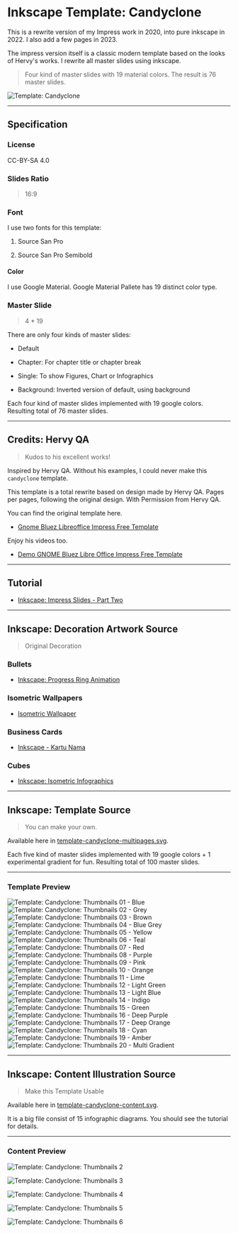 # Inkscape Template: Candyclone

This is a rewrite version of my Impress work in 2020,
into pure inkscape in 2022.
I also add a few pages in 2023.

The impress version itself is a
classic modern template based on the looks of Hervy's works.
I rewrite all master slides using inkscape.

> Four kind of master slides with 19 material colors.
> The result is 76 master slides.

![Template: Candyclone][template-thumbs-1]

-- -- --

## Specification

### License

CC-BY-SA 4.0

### Slides Ratio

> 16:9

### Font

I use two fonts for this template:

1. Source San Pro

2. Source San Pro Semibold

#### Color

I use Google Material.
Google Material Pallete has 19 distinct color type.

### Master Slide

> 4 * 19

There are only four kinds of master slides:

* Default

* Chapter: For chapter title or chapter break

* Single: To show Figures, Chart or Infographics

* Background: Inverted version of default, using background

Each four kind of master slides implemented with 19 google colors.
Resulting total of 76 master slides.

-- -- --

## Credits: Hervy QA

> Kudos to his excellent works!

Inspired by Hervy QA.
Without his examples, I could never make this `candyclone` template.

This template is a total rewrite based on design made by Hervy QA. 
Pages per pages, following the original design. 
With Permission from Hervy QA.

You can find the original template here.

* [Gnome Bluez Libreoffice Impress Free Template][hervy-qa-bluez]

Enjoy his videos too.

* [Demo GNOME Bluez Libre Office Impress Free Template][hervy-qa-video]

-- -- --

## Tutorial

* [Inkscape: Impress Slides - Part Two][impress-slides-2]

-- -- --

## Inkscape: Decoration Artwork Source

> Original Decoration

### Bullets

* [Inkscape: Progress Ring Animation][progress-ring]

### Isometric Wallpapers

* [Isometric Wallpaper][isometric-wall]

### Business Cards

* [Inkscape - Kartu Nama][kartu-nama]

### Cubes

* [Inkscape: Isometric Infographics][isometric-cubes]

-- -- --

## Inkscape: Template Source

> You can make your own.

Available here in [template-candyclone-multipages.svg][candyclone-template].

Each five kind of master slides implemented with
19 google colors + 1 experimental gradient for fun.
Resulting total of 100 master slides.

-- -- --

### Template Preview

![Template: Candyclone: Thumbnails 01 - Blue][template-thumbs-01]
![Template: Candyclone: Thumbnails 02 - Grey][template-thumbs-02]
![Template: Candyclone: Thumbnails 03 - Brown][template-thumbs-03]
![Template: Candyclone: Thumbnails 04 - Blue Grey][template-thumbs-04]
![Template: Candyclone: Thumbnails 05 - Yellow][template-thumbs-05]
![Template: Candyclone: Thumbnails 06 - Teal][template-thumbs-06]
![Template: Candyclone: Thumbnails 07 - Red][template-thumbs-07]
![Template: Candyclone: Thumbnails 08 - Purple][template-thumbs-08]
![Template: Candyclone: Thumbnails 09 - Pink][template-thumbs-09]
![Template: Candyclone: Thumbnails 10 - Orange][template-thumbs-10]
![Template: Candyclone: Thumbnails 11 - Lime][template-thumbs-11]
![Template: Candyclone: Thumbnails 12 - Light Green][template-thumbs-12]
![Template: Candyclone: Thumbnails 13 - Light Blue][template-thumbs-13]
![Template: Candyclone: Thumbnails 14 - Indigo][template-thumbs-14]
![Template: Candyclone: Thumbnails 15 - Green][template-thumbs-15]
![Template: Candyclone: Thumbnails 16 - Deep Purple][template-thumbs-16]
![Template: Candyclone: Thumbnails 17 - Deep Orange][template-thumbs-17]
![Template: Candyclone: Thumbnails 18 - Cyan][template-thumbs-18]
![Template: Candyclone: Thumbnails 19 - Amber][template-thumbs-19]
![Template: Candyclone: Thumbnails 20 - Multi Gradient][template-thumbs-20]

-- -- --

## Inkscape: Content Illustration Source

> Make this Template Usable

Available here in [template-candyclone-content.svg][candyclone-content].

It is a big file consist of 15 infographic diagrams.
You should see the tutorial for details.

-- -- --

### Content Preview

![Template: Candyclone: Thumbnails 2][template-thumbs-2]

![Template: Candyclone: Thumbnails 3][template-thumbs-3]

![Template: Candyclone: Thumbnails 4][template-thumbs-4]

![Template: Candyclone: Thumbnails 5][template-thumbs-5]

![Template: Candyclone: Thumbnails 6][template-thumbs-6]

[template-candy]:   https://github.com/epsi-rns/berkas2/raw/master/impress-template-candyclone/preview/template-candyclone-cover.png
[impress-slides-2]: https://epsi-rns.gitlab.io/design/2020/09-impress/22/inkscape-impress-slides-02/
[hervy-qa-bluez]:   https://hervyqa.com/gnome-bluez-libreoffice-impress-free-template/
[hervy-qa-video]:   http://www.youtube.com/watch?v=O3urHT5AHG8

[candyclone-template]:  https://raw.githubusercontent.com/epsi-rns/candyclone-inkscape/main/template-candyclone-multipages.svg
[candyclone-content]:   https://github.com/epsi-rns/berkas2/blob/master/impress-template-candyclone/template-candyclone.svg

[template-thumbs-1]:https://github.com/epsi-rns/berkas2/raw/master/impress-template-candyclone/preview/thumbs-1.png
[template-thumbs-2]:https://github.com/epsi-rns/berkas2/raw/master/impress-template-candyclone/preview/thumbs-2.png
[template-thumbs-3]:https://github.com/epsi-rns/berkas2/raw/master/impress-template-candyclone/preview/thumbs-3.png
[template-thumbs-4]:https://github.com/epsi-rns/berkas2/raw/master/impress-template-candyclone/preview/thumbs-4.png
[template-thumbs-5]:https://github.com/epsi-rns/berkas2/raw/master/impress-template-candyclone/preview/thumbs-5.png
[template-thumbs-6]:https://github.com/epsi-rns/berkas2/raw/master/impress-template-candyclone/preview/thumbs-6.png

[template-thumbs-01]:https://raw.githubusercontent.com/epsi-rns/candyclone-inkscape/main/thumbs-template/01-blue.png
[template-thumbs-02]:https://raw.githubusercontent.com/epsi-rns/candyclone-inkscape/main/thumbs-template/02-grey.png
[template-thumbs-03]:https://raw.githubusercontent.com/epsi-rns/candyclone-inkscape/main/thumbs-template/03-brown.png
[template-thumbs-04]:https://raw.githubusercontent.com/epsi-rns/candyclone-inkscape/main/thumbs-template/04-blue-grey.png
[template-thumbs-05]:https://raw.githubusercontent.com/epsi-rns/candyclone-inkscape/main/thumbs-template/05-yellow.png
[template-thumbs-06]:https://raw.githubusercontent.com/epsi-rns/candyclone-inkscape/main/thumbs-template/06-teal.png
[template-thumbs-07]:https://raw.githubusercontent.com/epsi-rns/candyclone-inkscape/main/thumbs-template/07-red.png
[template-thumbs-08]:https://raw.githubusercontent.com/epsi-rns/candyclone-inkscape/main/thumbs-template/08-purple.png
[template-thumbs-09]:https://raw.githubusercontent.com/epsi-rns/candyclone-inkscape/main/thumbs-template/09-pink.png
[template-thumbs-10]:https://raw.githubusercontent.com/epsi-rns/candyclone-inkscape/main/thumbs-template/10-orange.png
[template-thumbs-11]:https://raw.githubusercontent.com/epsi-rns/candyclone-inkscape/main/thumbs-template/11-lime.png
[template-thumbs-12]:https://raw.githubusercontent.com/epsi-rns/candyclone-inkscape/main/thumbs-template/12-light-green.png
[template-thumbs-13]:https://raw.githubusercontent.com/epsi-rns/candyclone-inkscape/main/thumbs-template/13-light-blue.png
[template-thumbs-14]:https://raw.githubusercontent.com/epsi-rns/candyclone-inkscape/main/thumbs-template/14-indigo.png
[template-thumbs-15]:https://raw.githubusercontent.com/epsi-rns/candyclone-inkscape/main/thumbs-template/15-green.png
[template-thumbs-16]:https://raw.githubusercontent.com/epsi-rns/candyclone-inkscape/main/thumbs-template/16-deep-purple.png
[template-thumbs-17]:https://raw.githubusercontent.com/epsi-rns/candyclone-inkscape/main/thumbs-template/17-deep-orange.png
[template-thumbs-18]:https://raw.githubusercontent.com/epsi-rns/candyclone-inkscape/main/thumbs-template/18-cyan.png
[template-thumbs-19]:https://raw.githubusercontent.com/epsi-rns/candyclone-inkscape/main/thumbs-template/19-amber.png
[template-thumbs-20]:https://raw.githubusercontent.com/epsi-rns/candyclone-inkscape/main/thumbs-template/20-multi-gradient.png


[isometric-wall]:   https://github.com/epsi-rns/isometric-wallpaper
[kartu-nama]:       https://akutidaktahu.netlify.app/inkscape/2017/10/03/kartu-nama.html
[isometric-cubes]:  https://epsi-rns.gitlab.io/design/2015/11/11/inkscape-isometric-infographics/
[progress-ring]:    https://epsi-rns.gitlab.io/design/2017/11/15/inkscape-progress-ring/
